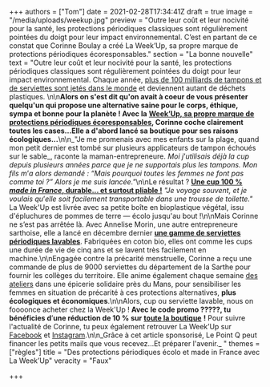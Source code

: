 +++
authors = ["Tom"]
date = 2021-02-28T17:34:41Z
draft = true
image = "/media/uploads/weekup.jpg"
preview = "Outre leur coût et leur nocivité pour la santé, les protections périodiques classiques sont régulièrement pointées du doigt pour leur impact environnemental. C’est en partant de ce constat que Corinne Boulay a créé La Week’Up, sa propre marque de protections périodiques écoresponsables."
section = "La bonne nouvelle"
text = "Outre leur coût et leur nocivité pour la santé, les protections périodiques classiques sont régulièrement pointées du doigt pour leur impact environnemental. Chaque année, [plus de 100 milliards de tampons et de serviettes sont jetés dans le monde](https://www.terrafemina.com/article/protections-hygieniques-ecologiques-3-alternatives-pour-des-regles-ecolo_a347945/1) et deviennent autant de déchets plastiques. \n\n**Alors on s'est dit qu'on avait à coeur de vous présenter quelqu'un qui propose une alternative saine pour le corps, éthique, sympa et bonne pour la planète ! Avec la** [**Week’Up, sa propre marque de protections périodiques écoresponsables**](https://laweekup.com)**, Corinne coche clairement toutes les cases...Elle a d'abord lancé sa boutique pour ses raisons écologiques...**\n\n_\"Je me promenais avec mes enfants sur la plage, quand mon petit dernier est tombé sur plusieurs applicateurs de tampon échoués sur le sable_, raconte la maman-entrepreneure. _Moi j_’_utilisais déjà la cup depuis plusieurs années parce que je ne supportais plus les tampons. Mon fils m_’_a alors demandé : “Mais pourquoi toutes les femmes ne font pas comme toi ?” Alors je me suis lancée.\"_\n\nLe résultat ? [**Une cup 100 % _made in France_, durable... et surtout pliable !**](https://laweekup.com/coupe-menstruelle-2/) _\"Je voyage souvent, et je voulais qu_’_elle soit facilement transportable dans une trousse de toilette.\"_ La Week'Up est livrée avec sa petite boîte en bioplastique végétal, issu d'épluchures de pommes de terre — écolo jusqu'au bout !\n\nMais Corinne ne s’est pas arrêtée là. Avec Annelise Morin, une autre entrepreneure sarthoise, elle a lancé en décembre dernier [**une gamme de serviettes périodiques lavables**](https://laweekup.com/serviettes-hygieniques-lavables/). Fabriquées en coton bio, elles ont comme les cups une durée de vie de cinq ans et se lavent très facilement en machine.\n\nEngagée contre la précarité menstruelle, Corinne a reçu une commande de plus de 9000 serviettes du département de la Sarthe pour fournir les collèges du territoire. Elle anime également chaque semaine [des ateliers](https://www.ouest-france.fr/leditiondusoir/2021-02-24/cet-atelier-permet-aux-femmes-de-parler-regles-coupes-menstruelles-et-perinee-sans-tabou-f2bbf2fe-45fe-4304-b7a3-fd557aa9b7a0) dans une épicerie solidaire près du Mans, pour sensibiliser les femmes en situation de précarité à ces protections alternatives, **plus écologiques et économiques**.\n\nAlors, cup ou serviette lavable, nous on foooonce acheter chez la Week'Up ! **Avec le code promo ?????, tu bénéficies d**’**une réduction de 10 % sur** [**toute la boutique**](https://laweekup.com/shop/) **!** Pour suivre l'actualité de Corinne, tu peux également retrouver La Week’Up sur [Facebook](https://www.facebook.com/laweekup) et [Instagram](https://www.instagram.com/laweekup/).\n\n_Grâce à cet article sponsorisé, Le Point Q peut financer les petits mails que vous recevez...Et préparer l'avenir._ "
themes = ["règles"]
title = "Des protections périodiques écolo et made in France avec La Week’Up"
veracity = "Faux"

+++
